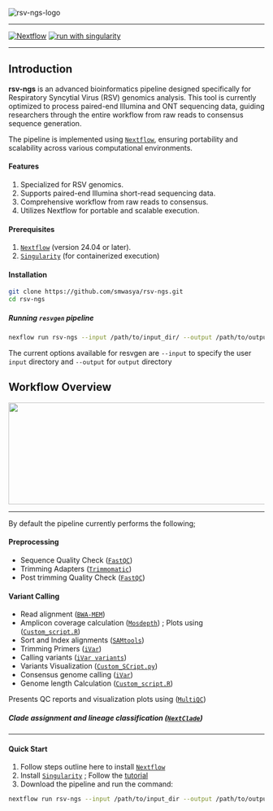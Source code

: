 

![rsv-ngs-logo](https://github.com/user-attachments/assets/4ac1ad53-310c-4790-9454-52f2c42ed1c4)

---
<!-- <img src="https://github.com/user-attachments/assets/383a505a-690b-42cc-aa98-89dabf854dd3" width="500" /> -->
[![Nextflow](https://img.shields.io/badge/nextflow%20DSL2-%E2%89%A524.04.2-5914.svg)](https://www.nextflow.io/)
[![run with singularity](https://img.shields.io/badge/run%20with-singularity-1d355c.svg?labelColor=000000)](https://sylabs.io/docs/)


---
## Introduction

**rsv-ngs** is an advanced bioinformatics pipeline designed specifically for Respiratory Syncytial Virus (RSV) genomics analysis. This tool is currently optimized to process paired-end Illumina and ONT sequencing data, guiding researchers through the entire workflow from raw reads to consensus sequence generation.

The pipeline is implemented using [`Nextflow`](https://www.nextflow.io/), ensuring portability and scalability across various computational environments.

#### Features
1. Specialized for RSV genomics.
2. Supports paired-end Illumina short-read sequencing data.
3. Comprehensive workflow from raw reads to consensus.
4. Utilizes Nextflow for portable and scalable execution.

#### Prerequisites
1. [`Nextflow`](https://www.nextflow.io/) (version 24.04 or later).
2. [`Singularity`](https://docs.sylabs.io/guides/3.5/user-guide/introduction.html) (for containerized execution)

#### Installation
```bash
git clone https://github.com/smwasya/rsv-ngs.git
cd rsv-ngs

```
##### Running `resvgen` pipeline

```bash
nexflow run rsv-ngs --input /path/to/input_dir/ --output /path/to/output_dir --platform (illumina or ont)
```
The current options available for resvgen are `--input`  to specify the user `input` directory and `--output` for `output` directory

####

## Workflow Overview

<!-- ![resvgen_flow_diagram](https://github.com/user-attachments/assets/f6d035e1-6ec3-497b-b6ec-73f7aeffd388) -->
<img src = "https://github.com/user-attachments/assets/f6d035e1-6ec3-497b-b6ec-73f7aeffd388" height = "200" width = "800" />

---

By default the pipeline currently performs the following;
   #### Preprocessing
- Sequence Quality Check ([`FastQC`](https://www.bioinformatics.babraham.ac.uk/projects/fastqc/))
- Trimming Adapters ([`Trimmomatic`](https://docs.tinybio.cloud/docs/trimmomatic-tutorial))
- Post trimming Quality Check ([`FastQC`](https://www.bioinformatics.babraham.ac.uk/projects/fastqc/))

 #### Variant Calling
  - Read alignment ([`BWA-MEM`](https://janis.readthedocs.io/en/latest/tools/bioinformatics/bwa/bwamem.html))
  - Amplicon coverage calculation ([`Mosdepth`](https://github.com/brentp/mosdepth)) ;
    Plots using ([`Custom_script.R`](https://github.com/smwasya/resvgen/blob/main/scripts/plot_mosdepth_regions.r))
  - Sort and Index alignments ([`SAMtools`](https://janis.readthedocs.io/en/latest/tools/bioinformatics/bwa/bwamem.html))
  - Trimming Primers  ([`iVar`](https://github.com/andersen-lab/ivar))
  - Calling variants ([`iVar variants`](https://github.com/andersen-lab/ivar))
  - Variants Visualization ([`Custom_SCript.py`](https://github.com/smwasya/resvgen/tree/main/scripts))
  - Consensus genome calling ([`iVar`](https://github.com/andersen-lab/ivar))
  - Genome length Calculation ([`Custom_script.R`](https://github.com/smwasya/resvgen/blob/main/scripts/plot_genome_lengths.r))

Presents QC reports and visualization plots using ([`MultiQC`](http://multiqc.info/))

##### Clade assignment and lineage classification ([`NextClade`](https://github.com/nextstrain/nextclade))

----

#### Quick Start

1. Follow steps outline here to install [`Nextflow`](https://www.nextflow.io/docs/latest/getstarted.html#installation)
2. Install [`Singularity`](https://www.sylabs.io/guides/3.0/user-guide/) ; Follow the [tutorial](https://singularity-tutorial.github.io/01-installation/)
3. Download the pipeline and run the command:

```bash
nextflow run rsv-ngs --input /path/to/input_dir --output /path/to/output_dir --platform (illumina|ont) 
``` 















